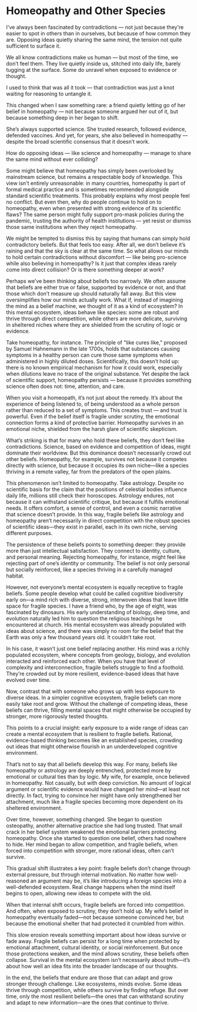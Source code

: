 # Homeopathy and Other Species

I've always been fascinated by contradictions — not just because they're easier to spot in others than in ourselves, but because of how common they are. Opposing ideas quietly sharing the same mind, the tension not quite sufficient to surface it.

We all know contradictions make us human — but most of the time, we don’t feel them. They live quietly inside us, stitched into daily life, barely tugging at the surface. Some do unravel when exposed to evidence or thought.

I used to think that was all it took — that contradiction was just a knot waiting for reasoning to untangle it.

This changed when I saw something rare: a friend quietly letting go of her belief in homeopathy — not because someone argued her out of it, but because something deep in her began to shift.

She’s always supported science. She trusted research, followed evidence, defended vaccines.
And yet, for years, she also believed in homeopathy — despite the broad scientific consensus that it doesn’t work.

How do opposing ideas — like science and homeopathy — manage to share the same mind without ever colliding?

Some might believe that homeopathy has simply been overlooked by mainstream science, but remains a respectable body of knowledge. This view isn't entirely unreasonable: in many countries, homeopathy is part of formal medical practice and is sometimes recommended alongside standard scientific treatments. This probably explains why most people feel no conflict. But even then, why do people continue to hold on to homeopathy, even when presented with strong evidence of its scientific flaws? The same person might fully support pro-mask policies during the pandemic, trusting the authority of health institutions — yet resist or dismiss those same institutions when they reject homeopathy.

We might be tempted to dismiss this by saying that humans can simply hold contradictory beliefs. But that feels too easy. After all, we don’t believe it’s raining and that the sky is clear at the same time. So what allows our minds to hold certain contradictions without discomfort — like being pro-science while also believing in homeopathy? Is it just that complex ideas rarely come into direct collision? Or is there something deeper at work?

Perhaps we’ve been thinking about beliefs too narrowly. We often assume that beliefs are either true or false, supported by evidence or not, and that those which don’t measure up should naturally fall away. But this view oversimplifies how our minds actually work. What if, instead of imagining the mind as a belief machine, we thought of it as a kind of ecosystem? In this mental ecosystem, ideas behave like species: some are robust and thrive through direct competition, while others are more delicate, surviving in sheltered niches where they are shielded from the scrutiny of logic or evidence.

Take homeopathy, for instance. The principle of "like cures like," proposed by Samuel Hahnemann in the late 1700s, holds that substances causing symptoms in a healthy person can cure those same symptoms when administered in highly diluted doses. Scientifically, this doesn’t hold up: there is no known empirical mechanism for how it could work, especially when dilutions leave no trace of the original substance. Yet despite the lack of scientific support, homeopathy persists — because it provides something science often does not: time, attention, and care.

When you visit a homeopath, it’s not just about the remedy. It’s about the experience of being listened to, of being understood as a whole person rather than reduced to a set of symptoms. This creates trust — and trust is powerful. Even if the belief itself is fragile under scrutiny, the emotional connection forms a kind of protective barrier. Homeopathy survives in an emotional niche, shielded from the harsh glare of scientific skepticism.

What’s striking is that for many who hold these beliefs, they don’t feel like contradictions. Science, based on evidence and competition of ideas, might dominate their worldview. But this dominance doesn’t necessarily crowd out other beliefs. Homeopathy, for example, survives not because it competes directly with science, but because it occupies its own niche—like a species thriving in a remote valley, far from the predators of the open plains.

This phenomenon isn’t limited to homeopathy. Take astrology. Despite no scientific basis for the claim that the positions of celestial bodies influence daily life, millions still check their horoscopes. Astrology endures, not because it can withstand scientific critique, but because it fulfills emotional needs. It offers comfort, a sense of control, and even a cosmic narrative that science doesn’t provide. In this way, fragile beliefs like astrology and homeopathy aren’t necessarily in direct competition with the robust species of scientific ideas—they exist in parallel, each in its own niche, serving different purposes.

The persistence of these beliefs points to something deeper: they provide more than just intellectual satisfaction. They connect to identity, culture, and personal meaning. Rejecting homeopathy, for instance, might feel like rejecting part of one’s identity or community. The belief is not only personal but socially reinforced, like a species thriving in a carefully managed habitat.

However, not everyone’s mental ecosystem is equally receptive to fragile beliefs. Some people develop what could be called cognitive biodiversity early on—a mind rich with diverse, strong, interwoven ideas that leave little space for fragile species. I have a friend who, by the age of eight, was fascinated by dinosaurs. His early understanding of biology, deep time, and evolution naturally led him to question the religious teachings he encountered at church. His mental ecosystem was already populated with ideas about science, and there was simply no room for the belief that the Earth was only a few thousand years old. It couldn’t take root.

In his case, it wasn’t just one belief replacing another. His mind was a richly populated ecosystem, where concepts from geology, biology, and evolution interacted and reinforced each other. When you have that level of complexity and interconnection, fragile beliefs struggle to find a foothold. They’re crowded out by more resilient, evidence-based ideas that have evolved over time.

Now, contrast that with someone who grows up with less exposure to diverse ideas. In a simpler cognitive ecosystem, fragile beliefs can more easily take root and grow. Without the challenge of competing ideas, these beliefs can thrive, filling mental spaces that might otherwise be occupied by stronger, more rigorously tested thoughts.

This points to a crucial insight: early exposure to a wide range of ideas can create a mental ecosystem that is resilient to fragile beliefs. Rational, evidence-based thinking becomes like an established species, crowding out ideas that might otherwise flourish in an underdeveloped cognitive environment.

That’s not to say that all beliefs develop this way. For many, beliefs like homeopathy or astrology are deeply entrenched, protected more by emotional or cultural ties than by logic. My wife, for example, once believed in homeopathy. Not casually, but with deep conviction. No amount of logical argument or scientific evidence would have changed her mind—at least not directly. In fact, trying to convince her might have only strengthened her attachment, much like a fragile species becoming more dependent on its sheltered environment.

Over time, however, something changed. She began to question osteopathy, another alternative practice she had long trusted. That small crack in her belief system weakened the emotional barriers protecting homeopathy. Once she started to question one belief, others had nowhere to hide. Her mind began to allow competition, and fragile beliefs, when forced into competition with stronger, more rational ideas, often can’t survive.

This gradual shift illustrates a key point: fragile beliefs don’t change through external pressure, but through internal motivation. No matter how well-reasoned an argument may be, it’s like introducing a foreign species into a well-defended ecosystem. Real change happens when the mind itself begins to open, allowing new ideas to compete with the old.

When that internal shift occurs, fragile beliefs are forced into competition. And often, when exposed to scrutiny, they don’t hold up. My wife’s belief in homeopathy eventually faded—not because someone convinced her, but because the emotional shelter that had protected it crumbled from within.

This slow erosion reveals something important about how ideas survive or fade away. Fragile beliefs can persist for a long time when protected by emotional attachment, cultural identity, or social reinforcement. But once those protections weaken, and the mind allows scrutiny, these beliefs often collapse. Survival in the mental ecosystem isn’t necessarily about truth—it’s about how well an idea fits into the broader landscape of our thoughts.

In the end, the beliefs that endure are those that can adapt and grow stronger through challenge. Like ecosystems, minds evolve. Some ideas thrive through competition, while others survive by finding refuge. But over time, only the most resilient beliefs—the ones that can withstand scrutiny and adapt to new information—are the ones that continue to thrive.
